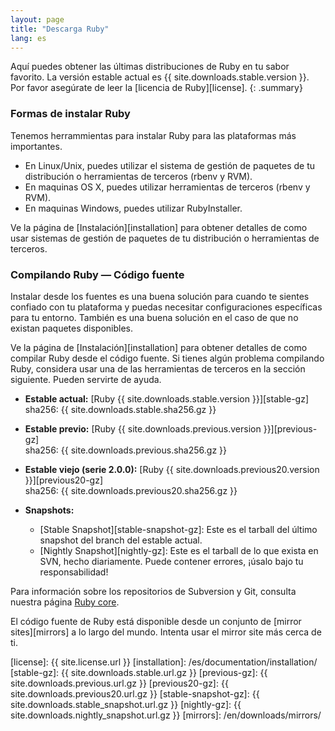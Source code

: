 ```yaml
---
layout: page
title: "Descarga Ruby"
lang: es
---
```


Aquí puedes obtener las últimas distribuciones de Ruby en tu sabor
favorito. La versión estable actual es {{ site.downloads.stable.version }}.
Por favor asegúrate de leer la [licencia de Ruby][license].
{: .summary}

### Formas de instalar Ruby

Tenemos herrammientas para instalar Ruby para las plataformas más importantes.

* En Linux/Unix, puedes utilizar el sistema de gestión de paquetes de tu
  distribución o herramientas de terceros (rbenv y RVM).
* En maquinas OS X, puedes utilizar herramientas de terceros (rbenv y RVM).
* En maquinas Windows, puedes utilizar RubyInstaller.

Ve la página de [Instalación][installation] para obtener detalles de como usar
sistemas de gestión de paquetes de tu distribución o herramientas de terceros.

### Compilando Ruby — Código fuente

Instalar desde los fuentes es una buena solución para cuando te sientes
confiado con tu plataforma y puedas necesitar configuraciones
específicas para tu entorno. También es una buena solución en el caso de
que no existan paquetes disponibles.

Ve la página de [Instalación][installation] para obtener detalles de como compilar
Ruby desde el código fuente. Si tienes algún problema compilando Ruby, considera
usar una de las herramientas de terceros en la sección siguiente. Pueden servirte
de ayuda.

* **Estable actual:**
  [Ruby {{ site.downloads.stable.version }}][stable-gz]<br>
  sha256: {{ site.downloads.stable.sha256.gz }}

* **Estable previo:**
  [Ruby {{ site.downloads.previous.version }}][previous-gz]<br>
  sha256: {{ site.downloads.previous.sha256.gz }}

* **Estable viejo (serie 2.0.0):**
  [Ruby {{ site.downloads.previous20.version }}][previous20-gz]<br>
  sha256: {{ site.downloads.previous20.sha256.gz }}

* **Snapshots:**
  * [Stable Snapshot][stable-snapshot-gz]:
    Este es el tarball del último snapshot del branch del estable actual.
  * [Nightly Snapshot][nightly-gz]:
    Este es el tarball de lo que exista en SVN, hecho diariamente.
    Puede contener errores, ¡úsalo bajo tu responsabilidad!

Para información sobre los repositorios de Subversion y Git, consulta
nuestra página [Ruby core](/es/community/ruby-core/).

El código fuente de Ruby está disponible desde un conjunto
de [mirror sites][mirrors] a lo largo del mundo.
Intenta usar el mirror site más cerca de ti.



[license]: {{ site.license.url }}
[installation]: /es/documentation/installation/
[stable-gz]: {{ site.downloads.stable.url.gz }}
[previous-gz]: {{ site.downloads.previous.url.gz }}
[previous20-gz]: {{ site.downloads.previous20.url.gz }}
[stable-snapshot-gz]: {{ site.downloads.stable_snapshot.url.gz }}
[nightly-gz]: {{ site.downloads.nightly_snapshot.url.gz }}
[mirrors]: /en/downloads/mirrors/
